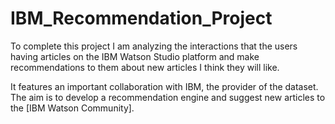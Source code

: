 # IBM_Recommendation_Project
To complete this project I am analyzing the interactions that the users having articles on the IBM Watson Studio platform and make recommendations to them about new articles I think they will like. 

It features an important collaboration with IBM, the provider of the dataset. The aim is to develop a recommendation engine and suggest new articles to the [IBM Watson Community].

